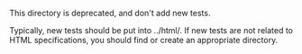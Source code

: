 This directory is deprecated, and don't add new tests.

Typically, new tests should be put into ../html/. If new tests are not related
to HTML specifications, you should find or create an appropriate directory.
